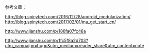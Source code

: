 参考文章：

http://blog.spinytech.com/2016/12/28/android_modularization/
http://blog.spinytech.com/2017/02/01/ma_get_start_cn/


http://www.jianshu.com/p/186fa07fc48a

http://www.jianshu.com/p/1fc5f8a2d703?utm_campaign=hugo&utm_medium=reader_share&utm_content=note

